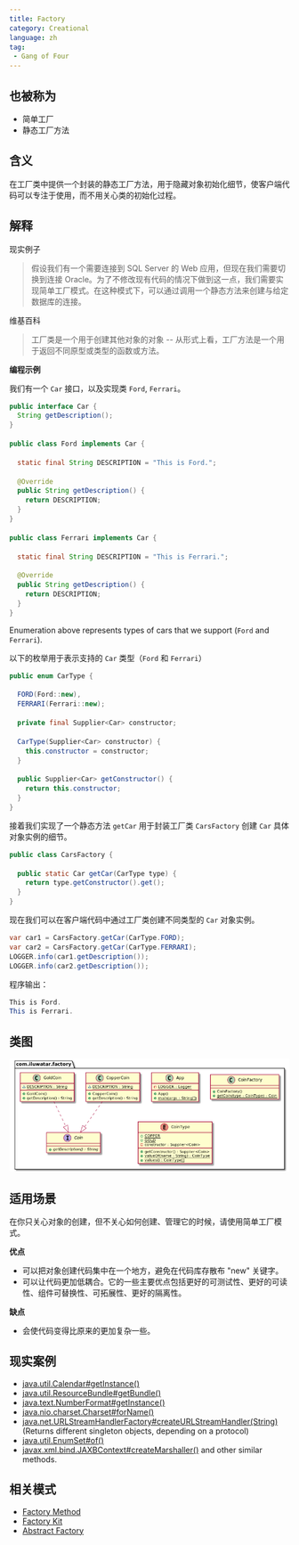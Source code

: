 ```yaml
---
title: Factory
category: Creational
language: zh
tag:
 - Gang of Four
---
```


## 也被称为

* 简单工厂
* 静态工厂方法

## 含义

在工厂类中提供一个封装的静态工厂方法，用于隐藏对象初始化细节，使客户端代码可以专注于使用，而不用关心类的初始化过程。

## 解释

现实例子

>
> 假设我们有一个需要连接到 SQL Server 的 Web 应用，但现在我们需要切换到连接 Oracle。为了不修改现有代码的情况下做到这一点，我们需要实现简单工厂模式。在这种模式下，可以通过调用一个静态方法来创建与给定数据库的连接。

维基百科

> 工厂类是一个用于创建其他对象的对象 -- 从形式上看，工厂方法是一个用于返回不同原型或类型的函数或方法。

**编程示例**

我们有一个  `Car` 接口，以及实现类 `Ford`, `Ferrari`。

```java
public interface Car {
  String getDescription();
}

public class Ford implements Car {

  static final String DESCRIPTION = "This is Ford.";

  @Override
  public String getDescription() {
    return DESCRIPTION;
  }
}

public class Ferrari implements Car {
   
  static final String DESCRIPTION = "This is Ferrari.";

  @Override
  public String getDescription() {
    return DESCRIPTION;
  }
}
```

Enumeration above represents types of cars that we support (`Ford` and `Ferrari`).

以下的枚举用于表示支持的 `Car` 类型（`Ford` 和 `Ferrari`）

```java
public enum CarType {
  
  FORD(Ford::new), 
  FERRARI(Ferrari::new);
  
  private final Supplier<Car> constructor; 
  
  CarType(Supplier<Car> constructor) {
    this.constructor = constructor;
  }
  
  public Supplier<Car> getConstructor() {
    return this.constructor;
  }
}
```
接着我们实现了一个静态方法  `getCar` 用于封装工厂类 `CarsFactory`  创建 `Car` 具体对象实例的细节。

```java
public class CarsFactory {
  
  public static Car getCar(CarType type) {
    return type.getConstructor().get();
  }
}
```

现在我们可以在客户端代码中通过工厂类创建不同类型的 `Car` 对象实例。

```java
var car1 = CarsFactory.getCar(CarType.FORD);
var car2 = CarsFactory.getCar(CarType.FERRARI);
LOGGER.info(car1.getDescription());
LOGGER.info(car2.getDescription());
```

程序输出：

```java
This is Ford.
This is Ferrari.
```

## 类图

![alt text](./etc/factory.urm.png "Factory pattern class diagram")

## 适用场景

在你只关心对象的创建，但不关心如何创建、管理它的时候，请使用简单工厂模式。

**优点**

* 可以把对象创建代码集中在一个地方，避免在代码库存散布 "new" 关键字。
* 可以让代码更加低耦合。它的一些主要优点包括更好的可测试性、更好的可读性、组件可替换性、可拓展性、更好的隔离性。

**缺点**

* 会使代码变得比原来的更加复杂一些。

## 现实案例

* [java.util.Calendar#getInstance()](https://docs.oracle.com/javase/8/docs/api/java/util/Calendar.html#getInstance--)
* [java.util.ResourceBundle#getBundle()](https://docs.oracle.com/javase/8/docs/api/java/util/ResourceBundle.html#getBundle-java.lang.String-)
* [java.text.NumberFormat#getInstance()](https://docs.oracle.com/javase/8/docs/api/java/text/NumberFormat.html#getInstance--)
* [java.nio.charset.Charset#forName()](https://docs.oracle.com/javase/8/docs/api/java/nio/charset/Charset.html#forName-java.lang.String-)
* [java.net.URLStreamHandlerFactory#createURLStreamHandler(String)](https://docs.oracle.com/javase/8/docs/api/java/net/URLStreamHandlerFactory.html) (Returns different singleton objects, depending on a protocol)
* [java.util.EnumSet#of()](https://docs.oracle.com/javase/8/docs/api/java/util/EnumSet.html#of(E))
* [javax.xml.bind.JAXBContext#createMarshaller()](https://docs.oracle.com/javase/8/docs/api/javax/xml/bind/JAXBContext.html#createMarshaller--) and other similar methods.

## 相关模式

* [Factory Method](https://java-design-patterns.com/patterns/factory-method/)
* [Factory Kit](https://java-design-patterns.com/patterns/factory-kit/)
* [Abstract Factory](https://java-design-patterns.com/patterns/abstract-factory/)

